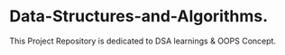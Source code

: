 # Data-Structures-and-Algorithms.
This Project Repository is dedicated to DSA learnings &amp; OOPS Concept.
